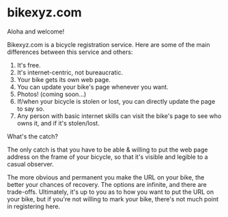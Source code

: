 # bikexyz.com

Aloha and welcome!

Bikexyz.com is a bicycle registration service. Here are some of the main differences between this service and others:

1. It's free.
2. It's internet-centric, not bureaucratic.
2. Your bike gets its own web page.
3. You can update your bike's page whenever you want.
4. Photos! (coming soon...)
4. If/when your bicycle is stolen or lost, you can directly update the page to say so.
5. Any person with basic internet skills can visit the bike's page to see who owns it, and if it's stolen/lost.

What's the catch?

The only catch is that you have to be able & willing to put the web page address on the frame
of your bicycle, so that it's visible and legible to a casual observer.

The more obvious and permanent you make the URL on your bike, the better your chances of
recovery. The options are infinite, and there are trade-offs. Ultimately, it's up to you as to
how you want to put the URL on your bike, but if you're not willing to mark your bike, there's
not much point in registering here.

